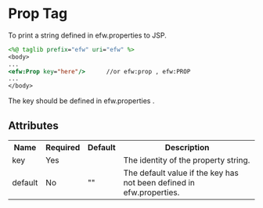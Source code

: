 <H1>Prop Tag</H1>
To print a string defined in efw.properties to JSP.

```jsp
<%@ taglib prefix="efw" uri="efw" %>
<body>
...
<efw:Prop key="here"/>		//or efw:prop , efw:PROP
...
</body>
```

The key should be defined in efw.properties .

<h2>Attributes</h2>
<table>
<tr><th>Name</th><th>Required</th><th>Default</th><th>Description</th></tr>
<tr><td>key</td><td>Yes</td><td></td><td>The identity of the property string.</td></tr>
<tr><td>default</td><td>No</td><td>""</td><td>The default value if the key has not been defined in efw.properties.</td></tr>
</table>
